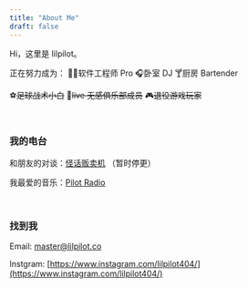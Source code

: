 ```yaml
---
title: "About Me"
draft: false
---
```


Hi，这里是 lilpilot。

正在努力成为： 👨‍💻软件工程师 Pro 🎧卧室 DJ 🍸厨房 Bartender

⚽~~足球战术小白~~ 🥁~~live 无感俱乐部成员~~ 🎮~~退役游戏玩家~~

&nbsp;

### 我的电台

和朋友的对谈：[怪话贩卖机](https://y.music.163.com/m/radio?id=793244386) （暂时停更）

我最爱的音乐：[Pilot Radio](https://y.music.163.com/m/radio?id=795032043)

&nbsp;

### 找到我

Email: master@lilpilot.co

Instgram: [https://www.instagram.com/lilpilot404/](https://www.instagram.com/lilpilot404/)
